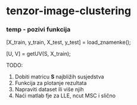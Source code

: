 # tenzor-image-clustering

### temp - pozivi funkcija
[X_train, y_train, X_test, y_test] = load_znamenke();

[U, V] = getUV(S, X_train);


TODO:
1. Dobiti matricu <strong>S</strong> najbližih susjedstva
2. Funkcija za plotanje rezultata
3. Napraviti dataset ili više njih
4. Naći matlab fje za LLE, ncut MSC i slično
